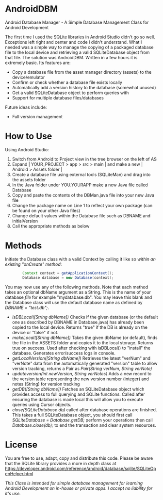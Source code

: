 # AndroidDBM
Android Database Manager - A Simple Database Management Class for Android Development

The first time I used the SQLite libraries in Android Studio didn't go so well. Exceptions left right and center and code I didn't understand. What I needed was a simple way to manage the copying of a packaged database file to the local device and retrieving a valid SQLiteDatabase object from that file. The solution was AndroidDBM. Written in a few hours it is extremely basic. Its features are:
+ Copy a database file from the asset manager directory (assets) to the device/emulator
+ Confirm or check whether a database file exists locally 
+ Automatically add a version history to the database (somewhat unused)
+ Get a valid SQLiteDatabase object to perform queries with
+ Support for multiple database files/databases

Future ideas include:
* Full version management

# How to Use

Using Android Studio:
1. Switch from Android to Project view in the tree browser on the left of AS
2. Expand | YOUR_PROJECT > app  > src > main | and make a new | Android > Assets folder |
3. Create a database file using external tools (SQLiteMan) and drag into the assets folder
4. In the Java folder under YOU.YOURAPP make a new Java file called Database
5. Copy and paste the contents of the DBMan.java file into your new Java file
6. Change the package name on Line 1 to reflect your own package (can be found on your other Java files)
7. Change default values within the Database file such as DBNAME and initialVersion
7. Call the appropriate methods as below

# Methods

Initiate the Database class with a valid Context by calling it like so *within an existing "onCreate" method*: 
```Java
        Context context = getApplicationContext();
        Database database = new Database(context);
```

You may now use any of the following methods. Note that each method takes an optional dbName argument as a String. This is the name of your database *file* for example "mydatabase.db". You may leave this blank and the Database class will use the default database name as defined by *DBNAME = "test.db";*.
- *isDBLocal([String dbName])* Checks if the given database (or the default one as described by DBNAME in Database.java) has already been copied to the local device. Returns "true" if the DB is already on the device or "false" if not.
- *makeLocal([String dbName])* Takes the given dbName (or default), finds the file in the ASSETS folder and copies it to the local storage. Returns true on success. Used after checking with isDBLocal() to "install" the database. Generates error/success logs in console.
- *getLocalVersion([String dbName])* Retrieves the latest "verNum" and "verNote" data from the automatically generated "version" table to allow version tracking, returns a Pair as *Pair(String verNum, String verNote)*
- *updateversion(int newVersion, String verNotes)* Adds a new record to the version table representing the new version number (integer) and notes (String) for version tracking
- *getDB([String dbName])* Fetches an SQLiteDatabase object which provides access to full querying and SQLite functions. Called after ensuring the database is made local this will allow you to execute queries using Cursor objects.
- *close(SQLiteDatabase db)* called after database operations are finished. This takes a full SQLiteDatabase object, you should first call *SQLiteDatabase = Database.getDB;* perform your operations then call *Database.close(db);* to end the transaction and clear system resources.


# License
You are free to use, adapt, copy and distribute this code. Please be aware that the SQLite library provides a more in depth class at https://developer.android.com/reference/android/database/sqlite/SQLiteOpenHelper.html 

*This Class is intended for simple database management for learning Android Development on in-house or private apps. I accept no liability for it's use.*



